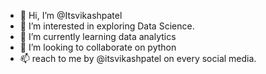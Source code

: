 - 👋 Hi, I’m @Itsvikashpatel
- 👀 I’m interested in exploring Data Science.
- 🌱 I’m currently learning data analytics
- 💞️ I’m looking to collaborate on python
- 📫 reach to me by @itsvikashpatel on every social media.

<!---
Itsvikashpatel/Itsvikashpatel is a ✨ special ✨ repository because its `README.md` (this file) appears on your GitHub profile.
You can click the Preview link to take a look at your changes.
--->
